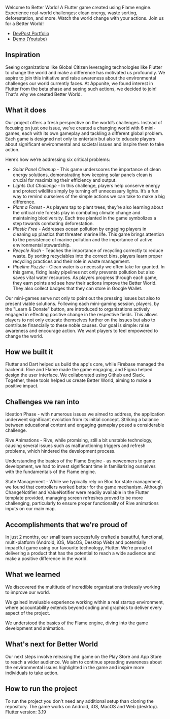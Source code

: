 Welcome to Better World! A Flutter game created using Flame engine. Experience real-world challenges: clean energy, waste sorting, deforestation, and more. Watch the world change with your actions. Join us for a Better World!

- [DevPost Portfolio](https://globalgamers.devpost.com/submissions/466414-better-world)
- [Demo (Youtube)](https://youtu.be/alQBAHjyctM?si=TrreKLuBQmatyZ8z)

## Inspiration
Seeing organizations like Global Citizen leveraging technologies like Flutter to change the world and make a difference has motivated us profoundly. We aspire to join this initiative and raise awareness about the environmental challenges our world currently faces. At Appunite, we found interest in Flutter from the beta phase and seeing such actions, we decided to join! That's why we created Better World.

## What it does
Our project offers a fresh perspective on the world’s challenges. Instead of focusing on just one issue, we’ve created a changing world with 6 mini-games, each with its own gameplay and tackling a different global problem. Each game is designed not only to entertain but also to educate players about significant environmental and societal issues and inspire them to take action.

Here’s how we’re addressing six critical problems:
- *Solar Panel Cleanup* - This game underscores the importance of clean energy solutions, demonstrating how keeping solar panels clean is crucial for maximizing their efficiency and output.
- *Lights Out Challenge* - In this challenge, players help conserve energy and protect wildlife simply by turning off unnecessary lights. It’s a fun way to remind ourselves of the simple actions we can take to make a big difference.
- *Plant a Forest* - As players tap to plant trees, they’re also learning about the critical role forests play in combating climate change and maintaining biodiversity. Each tree planted in the game symbolizes a step towards combating deforestation.
- *Plastic Free* - Addresses ocean pollution by engaging players in cleaning up plastics that threaten marine life. This game brings attention to the persistence of marine pollution and the importance of active environmental stewardship.
- *Recycle Rush* - Teaches the importance of recycling correctly to reduce waste. By sorting recyclables into the correct bins, players learn proper recycling practices and their role in waste management.
- *Pipeline Puzzle* - Clean water is a necessity we often take for granted. In this game, fixing leaky pipelines not only prevents pollution but also saves vital water resources.
As players progress through each game, they earn points and see how their actions improve the Better World. They also collect badges that they can store in Google Wallet.

Our mini-games serve not only to point out the pressing issues but also to present viable solutions. Following each mini-gaming session, players, by the "Learn & Donate" button, are introduced to organizations actively engaged in effecting positive change in the respective fields. This allows players to not only educate themselves further on the issues but also to contribute financially to these noble causes.
Our goal is simple: raise awareness and encourage action. We want players to feel empowered to change the world.


## How we built it
Flutter and Dart helped us build the app's core, while Firebase managed the backend. Rive and Flame made the game engaging, and Figma helped design the user interface. We collaborated using Github and Slack. Together, these tools helped us create Better World, aiming to make a positive impact.

## Challenges we ran into
Ideation Phase - with numerous issues we aimed to address, the application underwent significant evolution from its initial concept. Striking a balance between educational content and engaging gameplay posed a considerable challenge.

Rive Animations - Rive, while promising, still a bit unstable technology, causing several issues such as malfunctioning triggers and refresh problems, which hindered the development process.

Understanding the basics of the Flame Engine - as newcomers to game development, we had to invest significant time in familiarizing ourselves with the fundamentals of the Flame engine.

State Management - While we typically rely on Bloc for state management, we found that controllers worked better for the game mechanism. Although ChangeNotifier and ValueNotifier were readily available in the Flutter template provided, managing screen refreshes proved to be more challenging, particularly to ensure proper functionality of Rive animations inputs on our main map.

## Accomplishments that we're proud of

In just 2 months, our small team successfully crafted a beautiful, functional, multi-platform (Android, iOS, MacOS, Desktop Web) and potentially impactful game using our favourite technology, Flutter. We're proud of delivering a product that has the potential to reach a wide audience and make a positive difference in the world.

## What we learned
We discovered the multitude of incredible organizations tirelessly working to improve our world.

We gained invaluable experience working within a real startup environment, where accountability extends beyond coding and graphics to deliver every aspect of the project.

We understood the basics of the Flame engine, diving into the game development and animation.

## What's next for Better World

Our next steps involve releasing the game on the Play Store and App Store to reach a wider audience. We aim to continue spreading awareness about the environmental issues highlighted in the game and inspire more individuals to take action. 


## How to run the project
To run the project you don't need any additional setup than cloning the repository. The game works on Android, iOS, MacOS and Web (desktop). 
Flutter version: 3.19